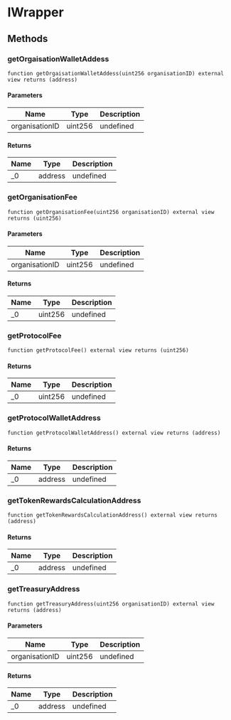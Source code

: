 # IWrapper









## Methods

### getOrgaisationWalletAddess

```solidity
function getOrgaisationWalletAddess(uint256 organisationID) external view returns (address)
```





#### Parameters

| Name | Type | Description |
|---|---|---|
| organisationID | uint256 | undefined

#### Returns

| Name | Type | Description |
|---|---|---|
| _0 | address | undefined

### getOrganisationFee

```solidity
function getOrganisationFee(uint256 organisationID) external view returns (uint256)
```





#### Parameters

| Name | Type | Description |
|---|---|---|
| organisationID | uint256 | undefined

#### Returns

| Name | Type | Description |
|---|---|---|
| _0 | uint256 | undefined

### getProtocolFee

```solidity
function getProtocolFee() external view returns (uint256)
```






#### Returns

| Name | Type | Description |
|---|---|---|
| _0 | uint256 | undefined

### getProtocolWalletAddress

```solidity
function getProtocolWalletAddress() external view returns (address)
```






#### Returns

| Name | Type | Description |
|---|---|---|
| _0 | address | undefined

### getTokenRewardsCalculationAddress

```solidity
function getTokenRewardsCalculationAddress() external view returns (address)
```






#### Returns

| Name | Type | Description |
|---|---|---|
| _0 | address | undefined

### getTreasuryAddress

```solidity
function getTreasuryAddress(uint256 organisationID) external view returns (address)
```





#### Parameters

| Name | Type | Description |
|---|---|---|
| organisationID | uint256 | undefined

#### Returns

| Name | Type | Description |
|---|---|---|
| _0 | address | undefined





